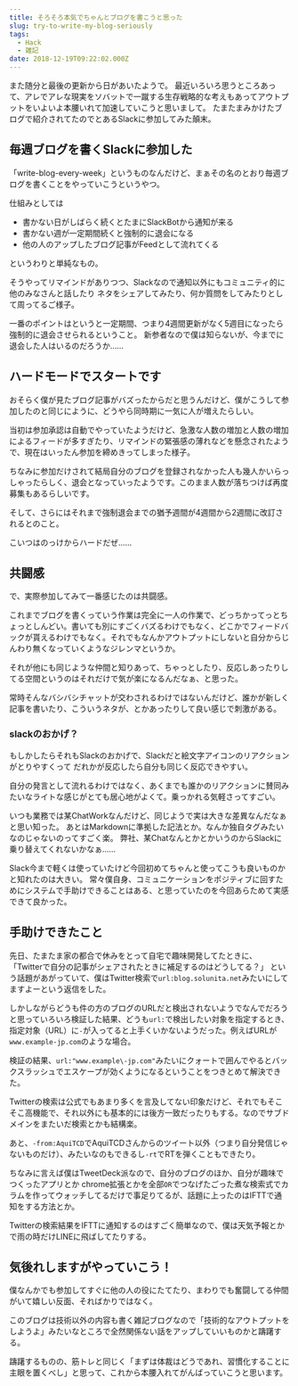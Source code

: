 ```yaml
---
title: そろそろ本気でちゃんとブログを書こうと思った
slug: try-to-write-my-blog-seriously
tags:
  - Hack
  - 雑記
date: 2018-12-19T09:22:02.000Z
---
```



また随分と最後の更新から日があいたようで。
最近いろいろ思うところあって、アレでアレな現実をソバットで一蹴する生存戦略的な考えもあってアウトプットをいよいよ本腰いれて加速していこうと思いまして。
たまたまみかけたブログで紹介されてたのでとあるSlackに参加してみた顛末。

## 毎週ブログを書くSlackに参加した
「write-blog-every-week」というものなんだけど、まぁその名のとおり毎週ブログを書くことをやっていこうというやつ。

仕組みとしては
+ 書かない日がしばらく続くとたまにSlackBotから通知が来る
+ 書かない週が一定期間続くと強制的に退会になる
+ 他の人のアップしたブログ記事がFeedとして流れてくる

というわりと単純なもの。

そうやってリマインドがありつつ、Slackなので通知以外にもコミュニティ的に他のみなさんと話したり
ネタをシェアしてみたり、何か質問をしてみたりとして周ってるご様子。

一番のポイントはというと一定期間、つまり4週間更新がなく5週目になったら強制的に退会させられるということ。
新参者なので僕は知らないが、今までに退会した人はいるのだろうか……

## ハードモードでスタートです
おそらく僕が見たブログ記事がバズったからだと思うんだけど、僕がこうして参加したのと同じにように、どうやら同時期に一気に人が増えたらしい。

当初は参加承認は自動でやっていたようだけど、急激な人数の増加と人数の増加によるフィードが多すぎたり、リマインドの緊張感の薄れなどを懸念されたようで、現在はいったん参加を締めきってしまった様子。

ちなみに参加だけされて結局自分のブログを登録されなかった人も幾人かいらっしゃったらしく、退会となっていったようです。このまま人数が落ちつけば再度募集もあるらしいです。

そして、さらにはそれまで強制退会までの猶予週間が4週間から2週間に改訂されるとのこと。

こいつはのっけからハードだぜ……

## 共闘感
で、実際参加してみて一番感じたのは共闘感。

これまでブログを書くっていう作業は完全に一人の作業で、どっちかってっとちょっとしんどい。書いても別にすごくバズるわけでもなく、どこかでフィードバックが貰えるわけでもなく。それでもなんかアウトプットにしないと自分からじんわり無くなっていくようなジレンマというか。

それが他にも同じような仲間と知りあって、ちゃっとしたり、反応しあったりしてる空間というのはそれだけで気が楽になるんだなぁ、と思った。

常時そんなバシバシチャットが交わされるわけではないんだけど、誰かが新しく記事を書いたり、こういうネタが、とかあったりして良い感じで刺激がある。

### slackのおかげ？
もしかしたらそれもSlackのおかげで、Slackだと絵文字アイコンのリアクションがとりやすくって
だれかが反応したら自分も同じく反応できやすい。

自分の発言として流れるわけではなく、あくまでも誰かのリアクションに賛同みたいなライトな感じがとても居心地がよくて。乗っかれる気軽さってすごい。

いつも業務では某ChatWorkなんだけど、同じようで実は大きな差異なんだなぁと思い知った。
あとはMarkdownに準拠した記法とか。なんか独自タグみたいなのじゃないのってすごく楽。
弊社、某ChatなんとかとかいうのからSlackに乗り替えてくれないかなぁ……

Slack今まで軽くは使っていたけど今回初めてちゃんと使ってこうも良いものかと知れたのは大きい。
常々僕自身、コミュニケーションをポジティブに回すためにシステムで手助けできることはある、と思っていたのを今回あらためて実感できて良かった。

## 手助けできたこと
先日、たまたま家の都合で休みをとって自宅で趣味開発してたときに、
「Twitterで自分の記事がシェアされたときに補足するのはどうしてる？」
という話題があがっていて、僕はTwitter検索で`url:blog.solunita.net`みたいにしてますよーという返信をした。

しかしながらどうも件の方のブログのURLだと検出されないようでなんでだろうと思っていろいろ検証した結果、どうも`url:`で検出したい対象を指定するとき、指定対象（URL）に`-`が入ってると上手くいかないようだった。例えばURLが`www.example-jp.com`のような場合。

検証の結果、`url:"www.example\-jp.com"`みたいにクォートで囲んでやるとバックスラッシュでエスケープが効くようになるということをつきとめて解決できた。

Twitterの検索は公式でもあまり多くを言及してない印象だけど、それでもそこそこ高機能で、それ以外にも基本的には後方一致だったりもする。なのでサブドメインをまたいだ検索とかも結構楽。

あと、`-from:AquiTCD`でAquiTCDさんからのツイート以外（つまり自分発信じゃないものだけ）、みたいなのもできるし`-rt`でRTを弾くこともできたり。

ちなみに言えば僕はTweetDeck派なので、自分のブログのほか、自分が趣味でつくったアプリとか
chrome拡張とかを全部`OR`でつなげたごった煮な検索式でカラムを作ってウォッチしてるだけで事足りてるが、話題に上ったのはIFTTで通知をする方法とか。

Twitterの検索結果をIFTTに通知するのはすごく簡単なので、僕は天気予報とかで雨の時だけLINEに飛ばしてたりする。

## 気後れしますがやっていこう！
僕なんかでも参加してすぐに他の人の役にたてたり、まわりでも奮闘してる仲間がいて嬉しい反面、そればかりではなく。

このブログは技術以外の内容も書く雑記ブログなので「技術的なアウトプットをしようよ」みたいなところで全然関係ない話をアップしていいものかと躊躇する。

躊躇するものの、筋トレと同じく「まずは体裁はどうであれ、習慣化することに主眼を置くべし」と思って、これから本腰入れてがんばっていこうと思います。

